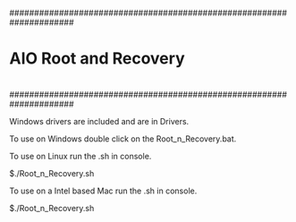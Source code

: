 #####################################################################
#                                                                   #
#                   AIO Root and Recovery                           #
#                                                                   #
#####################################################################

Windows drivers are included and are in Drivers.

To use on Windows double click on the Root_n_Recovery.bat.

To use on Linux run the .sh in console.

 $./Root_n_Recovery.sh

To use on a Intel based Mac run the .sh in console.

 $./Root_n_Recovery.sh

